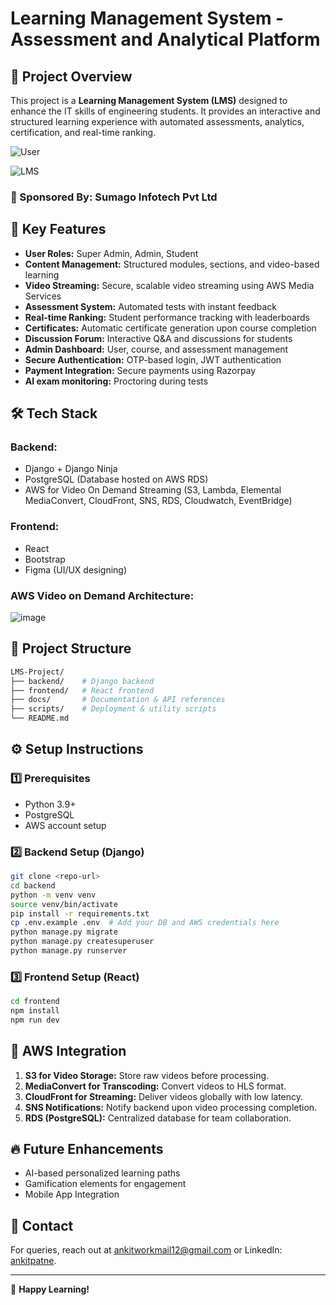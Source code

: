 # Learning Management System - Assessment and Analytical Platform

## 📌 Project Overview
This project is a **Learning Management System (LMS)** designed to enhance the IT skills of engineering students. It provides an interactive and structured learning experience with automated assessments, analytics, certification, and real-time ranking.

![User](https://github.com/user-attachments/assets/449c54ed-04c9-4cce-9fbd-ae78f1d1d77e)

![LMS](https://github.com/user-attachments/assets/347de76a-b96f-418b-ac47-677d842b7a87)

### 🚀 Sponsored By: **Sumago Infotech Pvt Ltd**

## 🌟 Key Features
- **User Roles:** Super Admin, Admin, Student
- **Content Management:** Structured modules, sections, and video-based learning
- **Video Streaming:** Secure, scalable video streaming using AWS Media Services
- **Assessment System:** Automated tests with instant feedback
- **Real-time Ranking:** Student performance tracking with leaderboards
- **Certificates:** Automatic certificate generation upon course completion
- **Discussion Forum:** Interactive Q&A and discussions for students
- **Admin Dashboard:** User, course, and assessment management
- **Secure Authentication:** OTP-based login, JWT authentication
- **Payment Integration:** Secure payments using Razorpay
- **AI exam monitoring:** Proctoring during tests

## 🛠️ Tech Stack
### **Backend:**
- Django + Django Ninja
- PostgreSQL (Database hosted on AWS RDS)
- AWS for Video On Demand Streaming (S3, Lambda, Elemental MediaConvert, CloudFront, SNS, RDS, Cloudwatch, EventBridge)

### **Frontend:**
- React
- Bootstrap
- Figma (UI/UX designing)

### **AWS Video on Demand Architecture:**
![image](https://github.com/user-attachments/assets/9613dc0c-c855-46ee-991f-4b8eae65a8d9)


[//]: # (### **Cloud & DevOps:**)
<!-- [//]: # (- AWS (RDS, S3, Lambda, API Gateway, CloudFront, SNS)) -->
<!-- [//]: # (- Docker (Containerization)) -->

## 📂 Project Structure
```bash
LMS-Project/
├── backend/    # Django backend
├── frontend/   # React frontend
├── docs/       # Documentation & API references
├── scripts/    # Deployment & utility scripts
└── README.md
```

## ⚙️ Setup Instructions
### 1️⃣ Prerequisites
- Python 3.9+
- PostgreSQL
- AWS account setup

### 2️⃣ Backend Setup (Django)
```bash
git clone <repo-url>
cd backend
python -m venv venv
source venv/bin/activate
pip install -r requirements.txt
cp .env.example .env  # Add your DB and AWS credentials here
python manage.py migrate
python manage.py createsuperuser
python manage.py runserver
```

### 3️⃣ Frontend Setup (React)
```bash
cd frontend
npm install
npm run dev
```

## 📡 AWS Integration
1. **S3 for Video Storage:** Store raw videos before processing.
2. **MediaConvert for Transcoding:** Convert videos to HLS format.
3. **CloudFront for Streaming:** Deliver videos globally with low latency.
4. **SNS Notifications:** Notify backend upon video processing completion.
5. **RDS (PostgreSQL):** Centralized database for team collaboration.

<!--
## 📝 API Endpoints
- `POST /api/upload-video/` → Upload video
- `GET /api/videos/` → List available videos
- `POST /api/submit-test/` → Submit assessment
- `GET /api/ranking/` → Get student ranking
-->

## 🔥 Future Enhancements
- AI-based personalized learning paths
- Gamification elements for engagement
- Mobile App Integration

## 📧 Contact
For queries, reach out at [ankitworkmail12@gmail.com](ankitworkmail12@gmail.com
) or LinkedIn: [ankitpatne](https://www.linkedin.com/in/ankitpatne/).

---
🎉 **Happy Learning!**

